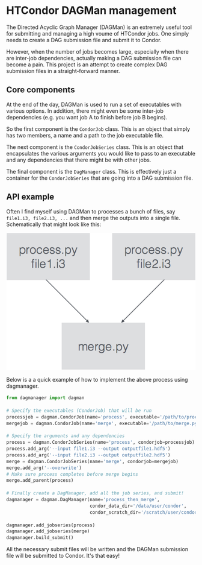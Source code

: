 # HTCondor DAGMan management

<!--![HTCondor logo](images/HTCondor_red_blk.png "HTCondor logo")-->

The Directed Acyclic Graph Manager (DAGMan) is an extremely useful tool for submitting and managing a high voume of HTCondor jobs. One simply needs to create a DAG submission file and submit it to Condor.

However, when the number of jobs becomes large, especially when there are inter-job dependencies, actually making a DAG submission file can become a pain. This project is an attempt to create complex DAG submission files in a straight-forward manner.

## Core components

At the end of the day, DAGMan is used to run a set of executables with various options. In addition, there might even be some inter-job dependencies (e.g. you want job A to finish before job B begins).

So the first component is the `CondorJob` class. This is an object that simply has two members, a name and a path to the job executable file.

<!-- ![CondorJob layout](images/condorjob.png "CondorJob layout") -->

The next component is the `CondorJobSeries` class. This is an object that encapsulates the various arguments you would like to pass to an executable and any dependencies that there might be with other jobs.

<!-- ![CondorJobSeries layout](images/condorjobseries.png "CondorJobSeries layout") -->

The final component is the `DagManager` class. This is effectively just a container for the `CondorJobSeries` that are going into a DAG submission file.

<!-- ![DagManager layout](images/dagmanager.png "DagManager layout") -->

## API example

Often I find myself using DAGMan to processes a bunch of files, say `file1.i3, file2.i3, ...` and then merge the outputs into a single file. Schematically that might look like this:

![DAGMan diagram](images/dagdiagram.png "DAGMan diagram")

Below is a a quick example of how to implement the above process using dagmanager.

```python
from dagmanager import dagman

# Specify the executables (CondorJob) that will be run
processjob = dagman.CondorJob(name='process', executable='/path/to/process.py')
mergejob = dagman.CondorJob(name='merge', executable='/path/to/merge.py')

# Specify the arguments and any dependencies
process = dagman.CondorJobSeries(name='process', condorjob=processjob)
process.add_arg('--input file1.i3 --output outputfile1.hdf5')
process.add_arg('--input file2.i3 --output outputfile2.hdf5')
merge = dagman.CondorJobSeries(name='merge', condorjob=mergejob)
merge.add_arg('--overwrite')
# Make sure process completes before merge begins
merge.add_parent(process)

# Finally create a DagManager, add all the job series, and submit!
dagmanager = dagman.DagManager(name='process_then_merge',
                               condor_data_dir='/data/user/condor',
                               condor_scratch_dir='/scratch/user/condor')

dagmanager.add_jobseries(process)
dagmanager.add_jobseries(merge)
dagmanager.build_submit()

```

All the necessary submit files will be written and the DAGMan submission file will be submitted to Condor. It's that easy!
